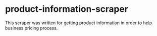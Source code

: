 # product-information-scraper
This scraper was written for getting product information in order to help business pricing process.
